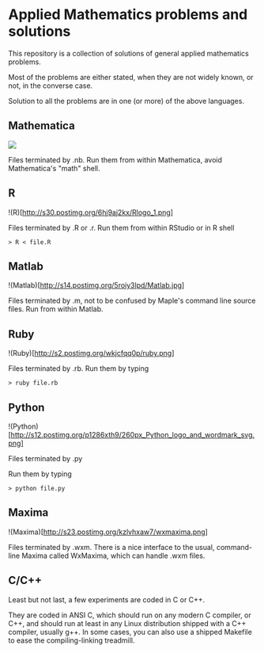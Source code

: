 # Applied Mathematics problems and solutions

This repository is a collection of solutions of general applied mathematics problems.

Most of the problems are either stated, when they are not widely known, or not, in the converse case.

Solution to all the problems are in one (or more) of the above languages.

## Mathematica

![](http://s24.postimg.org/e3cx78o1x/Wolfram_Mathematica9_Logo_1440x470_Trans_BG.png)

Files terminated by .nb. Run them from within Mathematica, avoid Mathematica's "math" shell.

## R

!(R)[http://s30.postimg.org/6hj9aj2kx/Rlogo_1.png]

Files terminated by .R or .r. Run them from within RStudio or in R shell

```
> R < file.R
```

## Matlab

!(Matlab)[http://s14.postimg.org/5roiy3lpd/Matlab.jpg]

Files terminated by .m, not to be confused by Maple's command line source files. Run from within Matlab.

## Ruby

!(Ruby)[http://s2.postimg.org/wkjcfqq0p/ruby.png]

Files terminated by .rb. Run them by typing

```
> ruby file.rb
```

## Python

!(Python)[http://s12.postimg.org/p1286xth9/260px_Python_logo_and_wordmark_svg.png]

Files terminated by .py

Run them by typing

```
> python file.py
```

## Maxima

!(Maxima)[http://s23.postimg.org/kzlvhxaw7/wxmaxima.png]

Files terminated by .wxm. There is a nice interface to the usual, command-line Maxima called WxMaxima, which can handle .wxm files.

## C/C++

Least but not last, a few experiments are coded in C or C++. 

They are coded in ANSI C, which should run on any modern C compiler, or C++, and should run at least in any Linux distribution shipped with a C++ compiler, usually g++. In some cases, you can also use a shipped Makefile to ease the compiling-linking treadmill.
